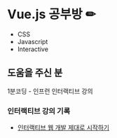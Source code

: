 # Vue.js 공부방 ✏
* CSS
* Javascript
* Interactive
## 도움을 주신 분
1분코딩 - 인프런 인터랙티브 강의

### 인터랙티브 강의 기록
* <a href="https://www.inflearn.com/course/interactive_web#">인터랙티브 웹 개발 제대로 시작하기</a>
